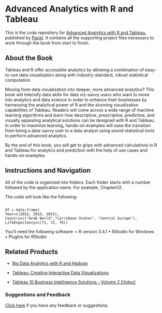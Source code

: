 # Advanced Analytics with R and Tableau
This is the code repository for [Advanced Analytics with R and Tableau](https://www.packtpub.com/big-data-and-business-intelligence/advanced-analytics-r-and-tableau?utm_source=github&utm_medium=repository&utm_campaign=9781786460110), published by [Packt](https://www.packtpub.com/?utm_source=github). It contains all the supporting project files necessary to work through the book from start to finish.
## About the Book
Tableau and R offer accessible analytics by allowing a combination of easy-to-use data visualization along with industry-standard, robust statistical computation.

Moving from data visualization into deeper, more advanced analytics? This book will intensify data skills for data viz-savvy users who want to move into analytics and data science in order to enhance their businesses by harnessing the analytical power of R and the stunning visualization capabilities of Tableau. Readers will come across a wide range of machine learning algorithms and learn how descriptive, prescriptive, predictive, and visually appealing analytical solutions can be designed with R and Tableau. In order to maximize learning, hands-on examples will ease the transition from being a data-savvy user to a data analyst using sound statistical tools to perform advanced analytics.

By the end of this book, you will get to grips with advanced calculations in R and Tableau for analytics and prediction with the help of use cases and hands-on examples.

## Instructions and Navigation
All of the code is organized into folders. Each folder starts with a number followed by the application name. For example, Chapter02.



The code will look like the following:
```

df = data.frame(
Year=c(2013, 2013, 2013),
Country=c("Arab World","Carribean States", "Central Europe"),
LifeExpectancy=c(71, 72, 76))
```

You'll need the following software:
• R version 3.4.1
• RStudio for Windows
• Plugins for RStudio

## Related Products
* [Big Data Analytics with R and Hadoop](https://www.packtpub.com/big-data-and-business-intelligence/big-data-analytics-r-and-hadoop?utm_source=github&utm_medium=repository&utm_campaign=9781782163282)

* [Tableau: Creating Interactive Data Visualizations](https://www.packtpub.com/big-data-and-business-intelligence/tableau-creating-interactive-data-visualizations?utm_source=github&utm_medium=repository&utm_campaign=9781787124196)

* [Tableau 10 Business Intelligence Solutions - Volume 2 [Video]](https://www.packtpub.com/big-data-and-business-intelligence/tableau-10-business-intelligence-solutions-volume-2-video?utm_source=github&utm_medium=repository&utm_campaign=9781788296625)

### Suggestions and Feedback
[Click here](https://docs.google.com/forms/d/e/1FAIpQLSe5qwunkGf6PUvzPirPDtuy1Du5Rlzew23UBp2S-P3wB-GcwQ/viewform) if you have any feedback or suggestions.
